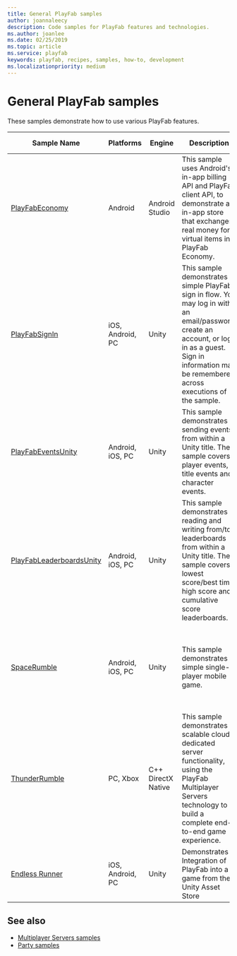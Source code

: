 ```yaml
---
title: General PlayFab samples
author: joannaleecy
description: Code samples for PlayFab features and technologies.
ms.author: joanlee
ms.date: 02/25/2019
ms.topic: article
ms.service: playfab
keywords: playfab, recipes, samples, how-to, development
ms.localizationpriority: medium
---
```


# General PlayFab samples

These samples demonstrate how to use various PlayFab features.

|Sample Name| Platforms| Engine| Description | Demonstrated Capabilities|
|-|-|-|-|-|
|[PlayFabEconomy](https://github.com/PlayFab/PlayFab-Samples/tree/master/Samples/Android/PlayFabCommerce) | Android | Android Studio| This sample uses Android's in-app billing API and PlayFab client API, to demonstrate an in-app store that exchanges real money for virtual items in PlayFab Economy.| <ul><li>Login</li><li>In app purchases</li></ul> |
|[PlayFabSignIn](https://github.com/PlayFab/PlayFab-Samples/tree/master/Samples/Unity/PlayFabSignIn) | iOS, Android, PC | Unity | This sample demonstrates a simple PlayFab sign in flow. You may log in with an email/password, create an account, or log in as a guest. Sign in information may be remembered across executions of the sample. | <ul><li>Login</li></ul> |
|[PlayFabEventsUnity](https://github.com/PlayFab/PlayFab-Samples/tree/master/Samples/Unity/PlayFabEventsUnity) | Android, iOS, PC | Unity |This sample demonstrates sending events from within a Unity title. The sample covers player events, title events and character events. | <ul><li>Events</li></ul> |
|[PlayFabLeaderboardsUnity](https://github.com/PlayFab/PlayFab-Samples/tree/master/Samples/Unity/PlayFabLeaderboardsUnity) | Android, iOS, PC | Unity | This sample demonstrates reading and writing from/to leaderboards from within a Unity title. The sample covers lowest score/best time, high score and cumulative score leaderboards. | <ul><li>Leaderboards</li></ul> |
|[SpaceRumble](https://github.com/PlayFab/PlayFab-Samples/tree/master/Samples/Unity/SpaceRumble) | Android, iOS, PC | Unity | This sample demonstrates a simple single-player mobile game. | <ul><li>User accounts</li><li>User title data</li><li>Title data</li><li>Events that trigger CloudScript</li><li>Leaderboards</li></ul> |
|[ThunderRumble](https://github.com/PlayFab/PlayFab-Samples/tree/master/Samples/Win32/ThunderRumble) | PC, Xbox | C++ DirectX Native | This sample demonstrates scalable cloud dedicated server functionality, using the PlayFab Multiplayer Servers technology to build a complete end-to-end game experience. | <ul><li>Login</li><li>Matchmaking</li><li>Multiplayer Servers</li></ul> |
|[Endless Runner](EndlessRunner.md) | iOS, Android, PC | Unity | Demonstrates Integration of PlayFab into a game from the Unity Asset Store | - Log in <br> - Player Data <br> - Leaderboards <br> - Telemetry |

## See also

* [Multiplayer Servers samples](../features/multiplayer/servers/server-samples-resources.md)
* [Party samples](../features/multiplayer/networking/party-samples.md)

